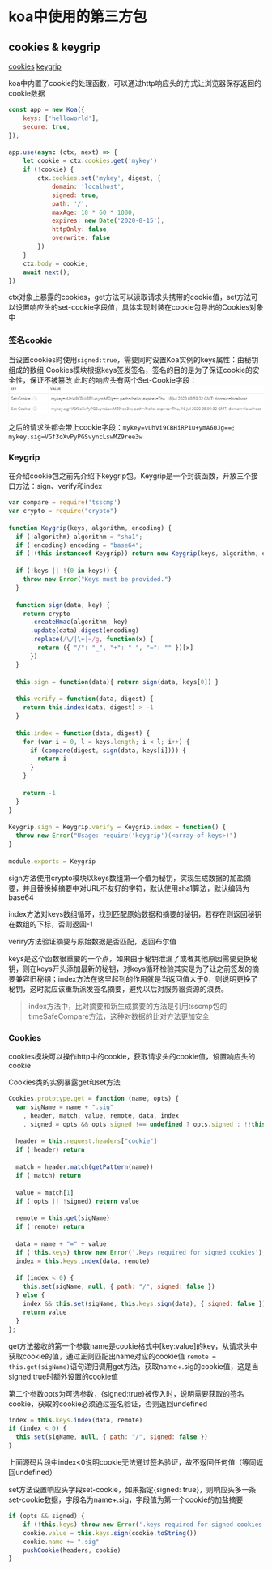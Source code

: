 # koa中使用的第三方包

## cookies & keygrip
[cookies](https://www.npmjs.com/package/cookies)
[keygrip](https://www.npmjs.com/package/keygrip)

koa中内置了cookie的处理函数，可以通过http响应头的方式让浏览器保存返回的cookie数据
```javascript 
const app = new Koa({
    keys: ['helloworld'],
    secure: true,
});

app.use(async (ctx, next) => {
    let cookie = ctx.cookies.get('mykey')
    if (!cookie) {
        ctx.cookies.set('mykey', digest, {
            domain: 'localhost',
            signed: true,
            path: '/',
            maxAge: 10 * 60 * 1000,
            expires: new Date('2020-8-15'),
            httpOnly: false,
            overwrite: false
        })
    }
    ctx.body = cookie;
    await next();
})
```
ctx对象上暴露的cookies，get方法可以读取请求头携带的cookie值，set方法可以设置响应头的set-cookie字段值，具体实现封装在cookie包导出的Cookies对象中

### 签名cookie
当设置cookies时使用`signed:true`，需要同时设置Koa实例的keys属性：由秘钥组成的数组
Cookies模块根据keys签发签名，签名的目的是为了保证cookie的安全性，保证不被篡改
此时的响应头有两个Set-Cookie字段：
![dsf](/public/set-cookie.png)

之后的请求头都会带上cookie字段：`mykey=vUhVi9CBHiRP1u+ymA60Jg==; mykey.sig=VGf3oXvPyPGSvyncLswMZ9ree3w`


### Keygrip
在介绍cookie包之前先介绍下keygrip包。Keygrip是一个封装函数，开放三个接口方法：sign、verify和index
```javascript
var compare = require('tsscmp')
var crypto = require("crypto")
  
function Keygrip(keys, algorithm, encoding) {
  if (!algorithm) algorithm = "sha1";
  if (!encoding) encoding = "base64";
  if (!(this instanceof Keygrip)) return new Keygrip(keys, algorithm, encoding)

  if (!keys || !(0 in keys)) {
    throw new Error("Keys must be provided.")
  }

  function sign(data, key) {
    return crypto
      .createHmac(algorithm, key)
      .update(data).digest(encoding)
      .replace(/\/|\+|=/g, function(x) {
        return ({ "/": "_", "+": "-", "=": "" })[x]
      })
  }

  this.sign = function(data){ return sign(data, keys[0]) }

  this.verify = function(data, digest) {
    return this.index(data, digest) > -1
  }

  this.index = function(data, digest) {
    for (var i = 0, l = keys.length; i < l; i++) {
      if (compare(digest, sign(data, keys[i]))) {
        return i
      }
    }

    return -1
  }
}

Keygrip.sign = Keygrip.verify = Keygrip.index = function() {
  throw new Error("Usage: require('keygrip')(<array-of-keys>)")
}

module.exports = Keygrip
```

sign方法使用crypto模块以keys数组第一个值为秘钥，实现生成数据的加盐摘要，并且替换掉摘要中对URL不友好的字符，默认使用sha1算法，默认编码为base64

index方法对keys数组循环，找到匹配原始数据和摘要的秘钥，若存在则返回秘钥在数组的下标，否则返回-1

veriry方法验证摘要与原始数据是否匹配，返回布尔值

keys是这个函数很重要的一个点，如果由于秘钥泄漏了或者其他原因需要更换秘钥，则在keys开头添加最新的秘钥，对keys循环检验其实是为了让之前签发的摘要兼容旧秘钥；index方法在这里起到的作用就是当返回值大于0，则说明更换了秘钥，这时就应该重新派发签名摘要，避免以后对服务器资源的浪费。

> index方法中，比对摘要和新生成摘要的方法是引用tsscmp包的timeSafeCompare方法，这种对数据的比对方法更加安全


### Cookies
cookies模块可以操作http中的cookie，获取请求头的cookie值，设置响应头的cookie

Cookies类的实例暴露get和set方法
```javascript 
Cookies.prototype.get = function (name, opts) {
  var sigName = name + ".sig"
    , header, match, value, remote, data, index
    , signed = opts && opts.signed !== undefined ? opts.signed : !!this.keys

  header = this.request.headers["cookie"]
  if (!header) return

  match = header.match(getPattern(name))
  if (!match) return

  value = match[1]
  if (!opts || !signed) return value

  remote = this.get(sigName)
  if (!remote) return

  data = name + "=" + value
  if (!this.keys) throw new Error('.keys required for signed cookies');
  index = this.keys.index(data, remote)

  if (index < 0) {
    this.set(sigName, null, { path: "/", signed: false })
  } else {
    index && this.set(sigName, this.keys.sign(data), { signed: false })
    return value
  }
};
```
get方法接收的第一个参数name是cookie格式中[key:value]的key，从请求头中获取cookie的值，通过正则匹配出name对应的cookie值
`remote = this.get(sigName)`语句递归调用get方法，获取name+.sig的cookie值，这是当signed:true时额外设置的cookie值

第二个参数opts为可选参数，{signed:true}被传入时，说明需要获取的签名cookie，获取的cookie必须通过签名验证，否则返回undefined
```javascript
index = this.keys.index(data, remote)
if (index < 0) {
  this.set(sigName, null, { path: "/", signed: false })
}
```
上面源码片段中index<0说明cookie无法通过签名验证，故不返回任何值（等同返回undefined）



set方法设置响应头字段set-cookie，如果指定{signed: true}，则响应头多一条set-cookie数据，字段名为name+.sig，字段值为第一个cookie的加盐摘要
```javascript
if (opts && signed) {
    if (!this.keys) throw new Error('.keys required for signed cookies');
    cookie.value = this.keys.sign(cookie.toString())
    cookie.name += ".sig"
    pushCookie(headers, cookie)
}
```




































































